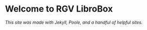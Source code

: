 # Welcome to RGV LibroBox

_This site was made with Jekyll, Poole, and a handful of helpful sites._


